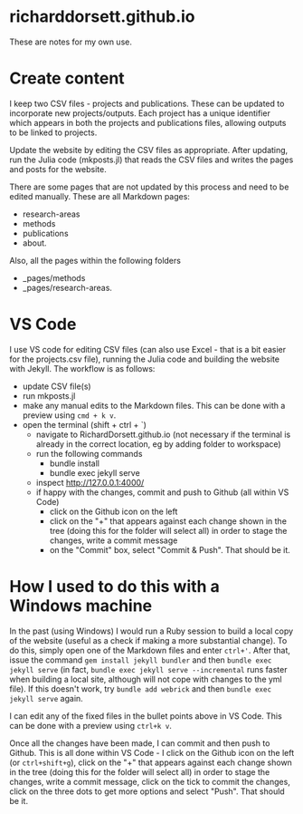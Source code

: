 # richarddorsett.github.io

These are notes for my own use.

# Create content
I keep two CSV files - projects and publications.  These can be updated to incorporate new projects/outputs.  Each project has a unique identifier which appears in both the projects and publications files, allowing outputs to be linked to projects.

Update the website by editing the CSV files as appropriate.  After updating, run the Julia code (mkposts.jl) that reads the CSV files and writes the pages and posts for the website.

There are some pages that are not updated by this process and need to be edited manually.  These are all Markdown pages:

* research-areas
* methods
* publications
* about.

Also, all the pages within the following folders 
* _pages/methods
* _pages/research-areas.

# VS Code
I use VS code for editing CSV files (can also use Excel - that is a bit easier for the projects.csv file), running the Julia code and building the website with Jekyll.  The workflow is as follows:
* update CSV file(s)
* run mkposts.jl
* make any manual edits to the Markdown files.  This can be done with a preview using `cmd + k v`.
* open the terminal (shift + ctrl + `)
  * navigate to RichardDorsett.github.io (not necessary if the terminal is already in the correct location, eg by adding folder to workspace)
  * run the following commands
    * bundle install
    * bundle exec jekyll serve
  * inspect http://127.0.0.1:4000/
  * if happy with the changes, commit and push to Github (all within VS Code)
    * click on the Github icon on the left
    * click on the "+" that appears against each change shown in the tree (doing this for the folder will select all) in order to stage the changes, write a commit message
    * on the "Commit" box, select "Commit & Push".  That should be it.

# How I used to do this with a Windows machine
In the past (using Windows) I would run a Ruby session to build a local copy of the website (useful as a check if making a more substantial change).  To do this, simply open one of the Markdown files and enter `ctrl+'`.  After that, issue the command `gem install jekyll bundler` and then `bundle exec jekyll serve` (in fact, `bundle exec jekyll serve --incremental` runs faster when building a local site, although will not cope with changes to the yml file).  If this doesn't work, try `bundle add webrick` and then `bundle exec jekyll serve` again.

I can edit any of the fixed files in the bullet points above in VS Code.  This can be done with a preview using `ctrl+k v`.

Once all the changes have been made, I can commit and then push to Github.  This is all done within VS Code - I click on the Github icon on the left (or `ctrl+shift+g`), click on the "+" that appears against each change shown in the tree (doing this for the folder will select all) in order to stage the changes, write a commit message, click on the tick to commit the changes, click on the three dots to get more options and select "Push".  That should be it.